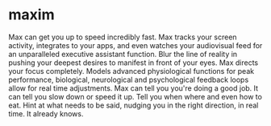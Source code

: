 # maxim

Max can get you up to speed incredibly fast. Max tracks your screen activity, integrates to your apps, and even watches your audiovisual feed for an unparalleled executive assistant function. Blur the line of reality in pushing your deepest desires to manifest in front of your eyes. Max directs your focus completely. Models advanced physiological functions for peak performance, biological, neurological and psychological feedback loops allow for real time adjustments. Max can tell you you're doing a good job. It can tell you slow down or speed it up. Tell you when where and even how to eat. Hint at what needs to be said, nudging you in the right direction, in real time. It already knows.
